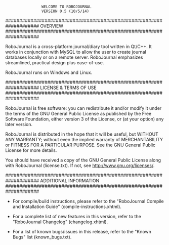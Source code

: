 					
					WELCOME TO ROBOJOURNAL
					VERSION 0.5 (10/5/14)
					
####################################################################
							OVERVIEW
####################################################################

RoboJournal is a cross-platform journal/diary tool written in Qt/C++.
It works in conjunction with MySQL to allow the user to create
journal databases locally or on a remote server. RoboJournal emphasizes
streamlined, practical design plus ease-of-use.

RoboJournal runs on Windows and Linux.

####################################################################
					LICENSE & TERMS OF USE
####################################################################

RoboJournal is free software: you can redistribute it and/or modify
it under the terms of the GNU General Public License as published by
the Free Software Foundation, either version 3 of the License, or
(at your option) any later version.

RoboJournal is distributed in the hope that it will be useful,
but WITHOUT ANY WARRANTY; without even the implied warranty of
MERCHANTABILITY or FITNESS FOR A PARTICULAR PURPOSE.  See the
GNU General Public License for more details.

You should have received a copy of the GNU General Public License
along with RoboJournal (license.txt). If not, see 
<http://www.gnu.org/licenses/>.

####################################################################
					ADDITIONAL INFORMATION
####################################################################

* 	For compile/build instructions, please refer to the "RoboJournal 
	Compile and Installation Guide" (compile-instructions.xhtml).

*	For a complete list of new features in this version, refer to the 
	"RoboJournal Changelog" (changelog.xhtml).

* 	For a list of known bugs/issues in this  release, refer to the 
	"Known Bugs" list (known_bugs.txt).

